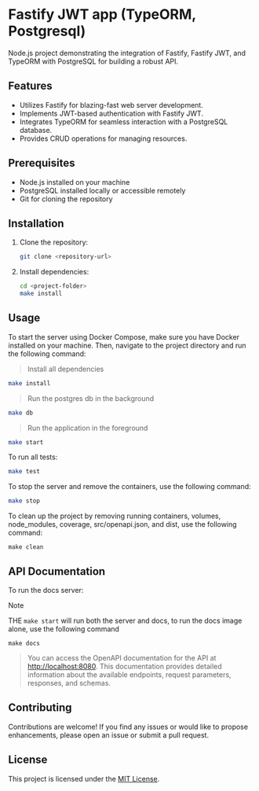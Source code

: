 # Fastify JWT app (TypeORM, Postgresql)

Node.js project demonstrating the integration of Fastify, Fastify JWT, and TypeORM with PostgreSQL for building a robust API.

## Features

- Utilizes Fastify for blazing-fast web server development.
- Implements JWT-based authentication with Fastify JWT.
- Integrates TypeORM for seamless interaction with a PostgreSQL database.
- Provides CRUD operations for managing resources.

## Prerequisites

- Node.js installed on your machine
- PostgreSQL installed locally or accessible remotely
- Git for cloning the repository

## Installation

1. Clone the repository:

   ```bash
   git clone <repository-url>
   ```

2. Install dependencies:

   ```bash
   cd <project-folder>
   make install
   ```

## Usage

To start the server using Docker Compose, make sure you have Docker installed on your machine. Then, navigate to the project directory and run the following command:

> Install all dependencies
```bash
make install
```
> Run the postgres db in the background
```bash
make db
```
> Run the application in the foreground
```bash
make start
```
To run all tests:
```bash
make test
```

To stop the server and remove the containers, use the following command:

```bash
make stop
```

To clean up the project by removing running containers, volumes, node_modules, coverage, src/openapi.json, and dist, use the following command:

```
make clean
```

## API Documentation

To run the docs server:

> [!NOTE]  
> THE `make start` will run both the server and docs, to run the docs image alone, use the following command

```
make docs
```

> You can access the OpenAPI documentation for the API at [http://localhost:8080](http://localhost:8080). This documentation provides detailed information about the available endpoints, request parameters, responses, and schemas.

## Contributing

Contributions are welcome! If you find any issues or would like to propose enhancements, please open an issue or submit a pull request.

## License

This project is licensed under the [MIT License](LICENSE).
